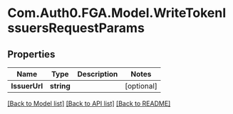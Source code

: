 # Com.Auth0.FGA.Model.WriteTokenIssuersRequestParams

## Properties

Name | Type | Description | Notes
------------ | ------------- | ------------- | -------------
**IssuerUrl** | **string** |  | [optional] 

[[Back to Model list]](../README.md#models) [[Back to API list]](../README.md#api-endpoints) [[Back to README]](../README.md)

